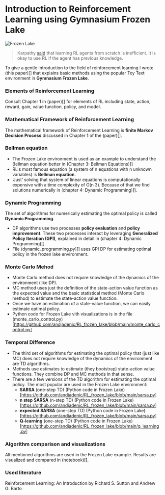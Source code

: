 # Introduction to Reinforcement Learning using Gymnasium Frozen Lake

![Frozen Lake](https://gymnasium.farama.org/_images/frozen_lake.gif)

> Karpathy [said](https://www.youtube.com/watch?v=cdiD-9MMpb0) that learning RL agents from scratch is inefficient. It is okay to use RL if the agent has previous knowledge.

To give a gentle introduction to the field of reinforcement learning I wrote (this paper)[] that explains basic methods using the popular Toy Text environment in **Gymnasium Frozen Lake**.

###  Elements of Reinforcement Learning
Consult Chapter 1 in (paper)[] for elements of RL including state, action, reward, gain, value function, policy, and model.

### Mathematical Framework of Reinforcement Learning
The mathematical framework of Reinforcement Learning is **finite Markov Decision Process** discussed in Chapter 1 of the (paper)[].

### Bellman equation
* The Frozen Lake environment is used as an example to understand the Bellman equation better in (Chapter 3: Bellman Equations)[] 
* RL's most famous equation (a system of n equations with n unknown variables) is **Bellman equation**.
* ’Just’ solving that system of linear equations is computationally expensive with a time complexity of O(n
3). Because of that we find solutions numerically in (chapter 4: Dynamic Programming)[].

### Dynamic Programming
The set of algorithms for numerically estimating the optimal policy is called **Dynamic Programming**.
* DP algorithms use two processes **policy evaluation** and **policy improvement**. These two processes interact by leveraging **Generalized Policy Iteration (GPI)**, explained in detail in (chapter 4: Dynamic Programming)[].
* File (dynamic_programming.py)[] uses GPI DP for estimating optimal policy in the frozen lake environment.

### Monte Carlo Mehod
* Monte Carlo method does not require knowledge of the dynamics of the environment (like DP).
* MC method uses just the definition of the state-action value function as the expected value and the basic
statistical method (Monte Carlo method) to estimate the state-action value function.
* Once we have an estimation of a state-value function, we can easily estimate optimal policy.
* Python code for Frozen Lake vith visualizations is in the file (monte_carlo_control.py)[https://github.com/andjadenic/RL_frozen_lake/blob/main/monte_carlo_control.py]

### Temporal Difference
* The third set of algorithms for estimating the optimal policy that (just like MC) does not require knowledge of the dynamics of the environment are TD algorithms.
* Methods use estimates to estimate (they bootstrap) state-action value functions. They
combine DP and MC methods in that sense.
* There are a few versions of the TD algorithm for estimating the optimal policy. The most popular are used in the Frozen Lake environment:
  * **SARSA** (one-step TD)  (Python code in Frozen Lake)[https://github.com/andjadenic/RL_frozen_lake/blob/main/sarsa.py]
  * **n step SARSA** (n-step TD) (Python code in Frozen Lake)[https://github.com/andjadenic/RL_frozen_lake/blob/main/sarsa.py]
  * **expected SARSA** (one-step TD) (Python code in Frozen Lake)[https://github.com/andjadenic/RL_frozen_lake/blob/main/sarsa.py]
  * **Q-learning** (one-step TD) (Python code in Frozen Lake)[https://github.com/andjadenic/RL_frozen_lake/blob/main/q_learning.py]
 
### Algorithm comparison and visualizations
All mentioned algorithms are used in the Frozen Lake example. Results are visualized and compared in (notebook)[].


### Used literature
Reinforcement Learning: An Introduction by Richard S. Sutton and Andrew G. Barto
